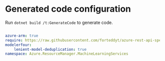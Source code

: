# Generated code configuration

Run `dotnet build /t:GenerateCode` to generate code.

``` yaml

azure-arm: true
require: https://raw.githubusercontent.com/forteddyt/azure-rest-api-specs/24718bbdfdfba9a6ec6e1064dc99814e0d3092b9/specification/machinelearningservices/resource-manager/readme.md
modelerfour:
    lenient-model-deduplication: true
namespace: Azure.ResourceManager.MachineLearningServices

```